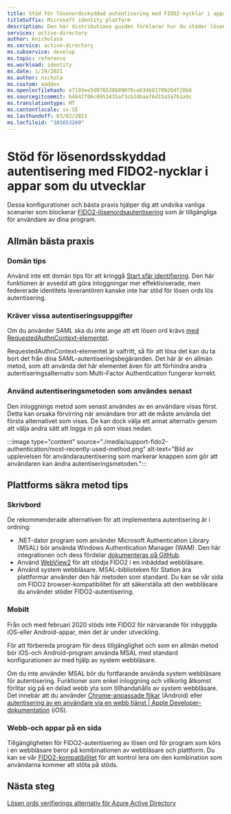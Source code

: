 ```yaml
---
title: Stöd för lösenordsskyddad autentisering med FIDO2-nycklar i appar som du utvecklar | Azure
titleSuffix: Microsoft identity platform
description: Den här distributions guiden förklarar hur du stöder lösen ords lös autentisering med FIDO2-säkerhetsnycklar i de program som du utvecklar
services: active-directory
author: knicholasa
ms.service: active-directory
ms.subservice: develop
ms.topic: reference
ms.workload: identity
ms.date: 1/29/2021
ms.author: nichola
ms.custom: aaddev
ms.openlocfilehash: e7193ee5d076538689078ce634b8170926df20b6
ms.sourcegitcommit: b4647f06c0953435af3cb24baaf6d15a5a761a9c
ms.translationtype: MT
ms.contentlocale: sv-SE
ms.lasthandoff: 03/02/2021
ms.locfileid: "101653260"
---
```

# <a name="support-passwordless-authentication-with-fido2-keys-in-apps-you-develop"></a>Stöd för lösenordsskyddad autentisering med FIDO2-nycklar i appar som du utvecklar

Dessa konfigurationer och bästa praxis hjälper dig att undvika vanliga scenarier som blockerar [FIDO2-lösenordsautentisering](../../active-directory/authentication/concept-authentication-passwordless.md) som är tillgängliga för användare av dina program.

## <a name="general-best-practices"></a>Allmän bästa praxis

### <a name="domain-hints"></a>Domän tips

Använd inte ett domän tips för att kringgå [Start sfär identifiering](../../active-directory/manage-apps/configure-authentication-for-federated-users-portal.md). Den här funktionen är avsedd att göra inloggningar mer effektiviserade, men federerade identitets leverantören kanske inte har stöd för lösen ords lös autentisering.

### <a name="requiring-specific-credentials"></a>Kräver vissa autentiseringsuppgifter

Om du använder SAML ska du inte ange att ett lösen ord krävs [med RequestedAuthnContext-elementet](single-sign-on-saml-protocol.md#requestauthncontext).

RequestedAuthnContext-elementet är valfritt, så för att lösa det kan du ta bort det från dina SAML-autentiseringsbegäranden. Det här är en allmän metod, som att använda det här elementet även för att förhindra andra autentiseringsalternativ som Multi-Factor Authentication fungerar korrekt.

### <a name="using-the-most-recently-used-authentication-method"></a>Använd autentiseringsmetoden som användes senast

Den inloggnings metod som senast användes av en användare visas först. Detta kan orsaka förvirring när användare tror att de måste använda det första alternativet som visas. De kan dock välja ett annat alternativ genom att välja andra sätt att logga in på som visas nedan.

:::image type="content" source="./media/support-fido2-authentication/most-recently-used-method.png" alt-text="Bild av upplevelsen för användarautentisering som markerar knappen som gör att användaren kan ändra autentiseringsmetoden.":::

## <a name="platform-specific-best-practices"></a>Plattforms säkra metod tips

### <a name="desktop"></a>Skrivbord

De rekommenderade alternativen för att implementera autentisering är i ordning:

- .NET-dator program som använder Microsoft Authentication Library (MSAL) bör använda Windows Authentication Manager (WAM). Den här integrationen och dess fördelar [dokumenteras på GitHub](https://github.com/AzureAD/microsoft-authentication-library-for-dotnet/wiki/wam).
- Använd [WebView2](/microsoft-edge/webview2/) för att stödja FIDO2 i en inbäddad webbläsare.
- Använd system webbläsare. MSAL-biblioteken för Station ära plattformar använder den här metoden som standard. Du kan se vår sida om FIDO2 browser-kompatibilitet för att säkerställa att den webbläsare du använder stöder FIDO2-autentisering.

### <a name="mobile"></a>Mobilt

Från och med februari 2020 stöds inte FIDO2 för närvarande för inbyggda iOS-eller Android-appar, men det är under utveckling.

För att förbereda program för dess tillgänglighet och som en allmän metod bör iOS-och Android-program använda MSAL med standard konfigurationen av med hjälp av system webbläsare.

Om du inte använder MSAL bör du fortfarande använda system webbläsare för autentisering. Funktioner som enkel inloggning och villkorlig åtkomst förlitar sig på en delad webb yta som tillhandahålls av system webbläsare. Det innebär att du använder [Chrome-anpassade flikar](https://developer.chrome.com/docs/multidevice/android/customtabs/) (Android) eller [autentisering av en användare via en webb tjänst | Apple Developer-dokumentation](https://developer.apple.com/documentation/authenticationservices/authenticating_a_user_through_a_web_service) (iOS).

### <a name="web-and-single-page-apps"></a>Webb-och appar på en sida

Tillgängligheten för FIDO2-autentisering av lösen ord för program som körs i en webbläsare beror på kombinationen av webbläsare och plattform. Du kan se vår [FIDO2-kompatibilitet](../authentication/fido2-compatibility.md) för att kontrol lera om den kombination som användarna kommer att stöta på stöds.

## <a name="next-steps"></a>Nästa steg

[Lösen ords verifierings alternativ för Azure Active Directory](../../active-directory/authentication/concept-authentication-passwordless.md)